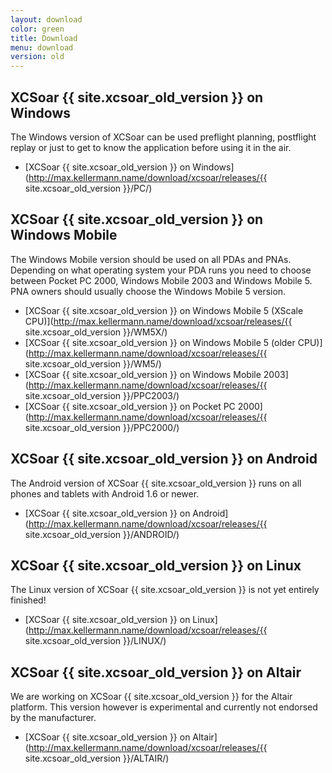 ```yaml
---
layout: download
color: green
title: Download
menu: download
version: old
---
```

## XCSoar {{ site.xcsoar_old_version }} on Windows
					
The Windows version of XCSoar can be used preflight planning, postflight replay or just to get to know the application before using it in the air.

- [XCSoar {{ site.xcsoar_old_version }} on Windows](http://max.kellermann.name/download/xcsoar/releases/{{ site.xcsoar_old_version }}/PC/)

## XCSoar {{ site.xcsoar_old_version }} on Windows Mobile

The Windows Mobile version should be used on all PDAs and PNAs. Depending on what operating system your PDA runs you need to choose between Pocket PC 2000, 
Windows Mobile 2003 and Windows Mobile 5. PNA owners should usually choose the Windows Mobile 5 version.

- [XCSoar {{ site.xcsoar_old_version }} on Windows Mobile 5 (XScale CPU)](http://max.kellermann.name/download/xcsoar/releases/{{ site.xcsoar_old_version }}/WM5X/)
- [XCSoar {{ site.xcsoar_old_version }} on Windows Mobile 5 (older CPU)](http://max.kellermann.name/download/xcsoar/releases/{{ site.xcsoar_old_version }}/WM5/)
- [XCSoar {{ site.xcsoar_old_version }} on Windows Mobile 2003](http://max.kellermann.name/download/xcsoar/releases/{{ site.xcsoar_old_version }}/PPC2003/)
- [XCSoar {{ site.xcsoar_old_version }} on Pocket PC 2000](http://max.kellermann.name/download/xcsoar/releases/{{ site.xcsoar_old_version }}/PPC2000/)

## XCSoar {{ site.xcsoar_old_version }} on Android

The Android version of XCSoar {{ site.xcsoar_old_version }} runs on all phones and tablets with Android 1.6 or newer.

- [XCSoar {{ site.xcsoar_old_version }} on Android](http://max.kellermann.name/download/xcsoar/releases/{{ site.xcsoar_old_version }}/ANDROID/)

## XCSoar {{ site.xcsoar_old_version }} on Linux

The Linux version of XCSoar {{ site.xcsoar_old_version }} is not yet entirely finished!

- [XCSoar {{ site.xcsoar_old_version }} on Linux](http://max.kellermann.name/download/xcsoar/releases/{{ site.xcsoar_old_version }}/LINUX/)

## XCSoar {{ site.xcsoar_old_version }} on Altair

We are working on XCSoar {{ site.xcsoar_old_version }} for the Altair platform. This version however is experimental and currently not endorsed by the manufacturer.

- [XCSoar {{ site.xcsoar_old_version }} on Altair](http://max.kellermann.name/download/xcsoar/releases/{{ site.xcsoar_old_version }}/ALTAIR/)
